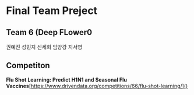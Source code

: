 # Final Team Preject

## Team 6 (Deep FLower0
권예진 성민지 신세희 임양강 지서영

## Competiton
**Flu Shot Learning: Predict H1N1 and Seasonal Flu Vaccines**[https://www.drivendata.org/competitions/66/flu-shot-learning/]()

